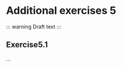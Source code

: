 # Additional exercises 5

::: warning
Draft text
:::

## Exercise

...

<style scoped>
h1 {
    counter-reset: h2
}
h2:after {
    counter-increment: h2;
    content: "5." counter(h2) 
}
</style>
